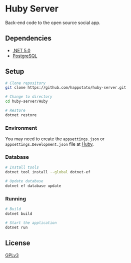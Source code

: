 # Huby Server

Back-end code to the open source social app.

## Dependencies

- [.NET 5.0](https://dotnet.microsoft.com/download/dotnet/5.0)
- [PostgreSQL](https://www.postgresql.org/)

## Setup

```bash
# Clone repository
git clone https://github.com/happotato/huby-server.git

# Change to directory
cd huby-server/Huby

# Restore 
dotnet restore 
```
### Environment

You may need to create the `appsettings.json` or `appsettings.Development.json` file at [Huby](Huby).

### Database

```bash
# Install tools
dotnet tool install --global dotnet-ef 

# Update database
dotnet ef database update
```

### Running

```bash
# Build
dotnet build

# Start the application
dotnet run
```
## License

[GPLv3](LICENSE.txt)
